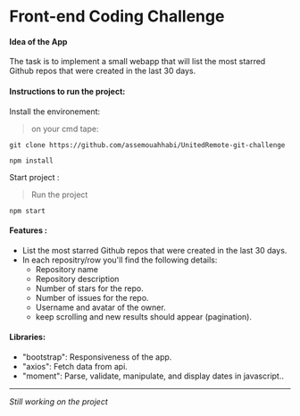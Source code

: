 # Front-end Coding Challenge
#### Idea of the App
The task is to implement a small webapp that will list the most starred Github repos that were created in the last 30 days.


#### Instructions to run the project:
Install the environement:
>on your cmd tape:
```
git clone https://github.com/assemouahhabi/UnitedRemote-git-challenge
```
```
npm install 
```

Start project : 
>Run the project
```
npm start
```


#### Features :
  - List the most starred Github repos that were created in the last 30 days.
  - In each repositry/row you'll find the following details:
     - Repository name
     - Repository description
     - Number of stars for the repo.
     - Number of issues for the repo.
     - Username and avatar of the owner.
     - keep scrolling and new results should appear (pagination).

  
#### Libraries:
- "bootstrap": Responsiveness of the app.
- "axios":  Fetch data from api.
- "moment":  Parse, validate, manipulate, and display dates in javascript..

---

*Still working on the project*
